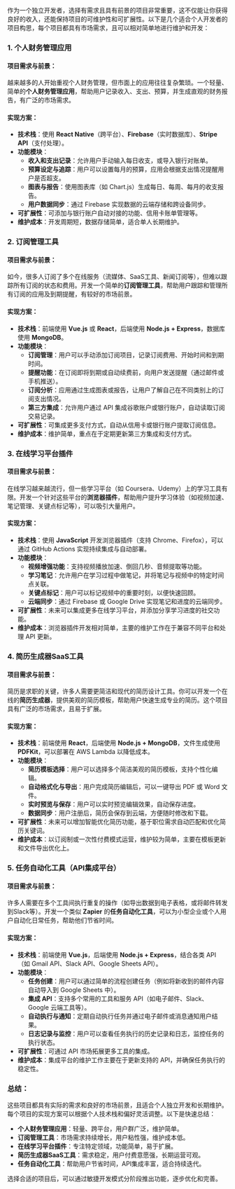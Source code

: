 作为一个独立开发者，选择有需求且具有前景的项目非常重要，这不仅能让你获得良好的收入，还能保持项目的可维护性和可扩展性。以下是几个适合个人开发者的项目构思，每个项目都具有市场需求，且可以相对简单地进行维护和开发：

### 1. **个人财务管理应用**
#### 项目需求与前景：
越来越多的人开始重视个人财务管理，但市面上的应用往往复杂繁琐。一个轻量、简单的**个人财务管理应用**，帮助用户记录收入、支出、预算，并生成直观的财务报告，有广泛的市场需求。

#### 实现方案：
- **技术栈**：使用 **React Native**（跨平台）、**Firebase**（实时数据库）、**Stripe API**（支付处理）。
- **功能模块**：
  - **收入和支出记录**：允许用户手动输入每日收支，或导入银行对账单。
  - **预算设定与追踪**：用户可以设置每月的预算，应用会根据支出情况提醒用户是否超支。
  - **图表与报告**：使用图表库（如 Chart.js）生成每日、每周、每月的收支报告。
  - **用户数据同步**：通过 Firebase 实现数据的云端存储和跨设备同步。
- **可扩展性**：可添加与银行账户自动对接的功能、信用卡账单管理等。
- **维护成本**：开发周期短，数据存储简单，适合单人长期维护。

### 2. **订阅管理工具**
#### 项目需求与前景：
如今，很多人订阅了多个在线服务（流媒体、SaaS工具、新闻订阅等），但难以跟踪所有订阅的状态和费用。开发一个简单的**订阅管理工具**，帮助用户跟踪和管理所有订阅的应用及到期提醒，有较好的市场前景。

#### 实现方案：
- **技术栈**：前端使用 **Vue.js** 或 **React**，后端使用 **Node.js + Express**，数据库使用 **MongoDB**。
- **功能模块**：
  - **订阅管理**：用户可以手动添加订阅项目，记录订阅费用、开始时间和到期时间。
  - **提醒功能**：在订阅即将到期或自动续费前，向用户发送提醒（通过邮件或手机推送）。
  - **订阅分析**：应用通过生成图表或报告，让用户了解自己在不同类别上的订阅支出情况。
  - **第三方集成**：允许用户通过 API 集成谷歌账户或银行账户，自动读取订阅交易记录。
- **可扩展性**：可集成更多支付方式，自动从信用卡或银行账户提取订阅信息。
- **维护成本**：维护简单，重点在于定期更新第三方集成和支付方式。

### 3. **在线学习平台插件**
#### 项目需求与前景：
在线学习越来越流行，但一些学习平台（如 Coursera、Udemy）上的学习工具有限。开发一个针对这些平台的**浏览器插件**，帮助用户提升学习体验（如视频加速、笔记管理、关键点标记等），可以吸引大量用户。

#### 实现方案：
- **技术栈**：使用 **JavaScript** 开发浏览器插件（支持 Chrome、Firefox），可以通过 GitHub Actions 实现持续集成与自动部署。
- **功能模块**：
  - **视频增强功能**：支持视频播放加速、倒回几秒、音频提取等功能。
  - **学习笔记**：允许用户在学习过程中做笔记，并将笔记与视频中的特定时间点关联。
  - **关键点标记**：用户可以标记视频中的重要时刻，以便快速回顾。
  - **云端同步**：通过 Firebase 或 Google Drive 实现笔记和进度的云端同步。
- **可扩展性**：未来可以集成更多在线学习平台，并添加分享学习进度的社交功能。
- **维护成本**：浏览器插件开发相对简单，主要的维护工作在于兼容不同平台和处理 API 更新。

### 4. **简历生成器SaaS工具**
#### 项目需求与前景：
简历是求职的关键，许多人需要更简洁和现代的简历设计工具。你可以开发一个在线的**简历生成器**，提供美观的简历模板，帮助用户快速生成专业的简历。这个项目具有广泛的市场需求，且易于扩展。

#### 实现方案：
- **技术栈**：前端使用 **React**，后端使用 **Node.js + MongoDB**，文件生成使用 **PDFKit**，可以部署在 AWS Lambda 以降低成本。
- **功能模块**：
  - **简历模板选择**：用户可以选择多个简洁美观的简历模板，支持个性化编辑。
  - **自动格式化与导出**：用户完成简历编辑后，可以一键导出 PDF 或 Word 文件。
  - **实时预览与保存**：用户可以实时预览编辑效果，自动保存进度。
  - **数据同步**：用户注册后，简历会保存到云端，方便随时修改和下载。
- **可扩展性**：未来可以增加智能优化简历功能，基于职位需求自动匹配和优化简历关键词。
- **维护成本**：以订阅制或一次性付费模式运营，维护较为简单，主要在模板更新和文件导出优化上。

### 5. **任务自动化工具（API集成平台）**
#### 项目需求与前景：
许多人需要在多个工具间执行重复的操作（如导出数据到电子表格，或将邮件转发到Slack等）。开发一个类似 **Zapier** 的**任务自动化工具**，可以为小型企业或个人用户自动化日常任务，帮助他们节省时间。

#### 实现方案：
- **技术栈**：前端使用 **Vue.js**，后端使用 **Node.js + Express**，结合各类 API（如 Gmail API、Slack API、Google Sheets API）。
- **功能模块**：
  - **任务创建**：用户可以通过简单的流程创建任务（例如将新收到的邮件内容自动导入到 Google Sheets 中）。
  - **集成 API**：支持多个常用的工具和服务 API（如电子邮件、Slack、Google 云端工具等）。
  - **自动执行与通知**：定期自动执行任务并通过电子邮件或消息通知用户结果。
  - **日志记录与监控**：用户可以查看任务执行的历史记录和日志，监控任务的执行状态。
- **可扩展性**：可通过 API 市场拓展更多工具的集成。
- **维护成本**：集成平台的维护工作主要在于更新支持的 API，并确保任务执行的稳定性。

### 总结：
这些项目都具有实际的需求和良好的市场前景，且适合个人独立开发和长期维护。每个项目的实现方案可以根据个人技术栈和偏好灵活调整。以下是快速总结：

- **个人财务管理应用**：轻量、跨平台，用户群广泛，维护简单。
- **订阅管理工具**：市场需求持续增长，用户粘性强，维护成本低。
- **在线学习平台插件**：专注特定领域，功能简单，易于扩展。
- **简历生成器SaaS工具**：需求稳定，用户付费意愿强，长期运营可观。
- **任务自动化工具**：帮助用户节省时间，API集成丰富，适合持续迭代。

选择合适的项目后，可以通过敏捷开发模式分阶段推出功能，逐步优化和完善。